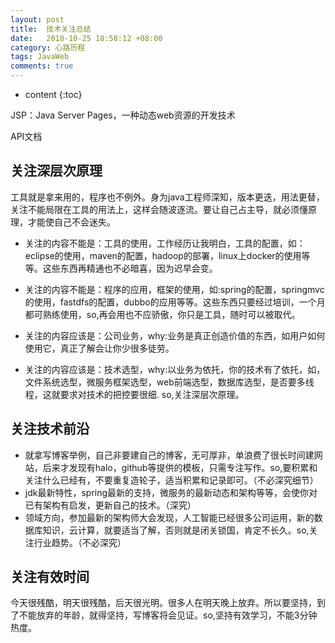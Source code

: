 ```yaml
---
layout: post
title:  技术关注总结
date:   2018-10-25 18:58:12 +08:00
category: 心路历程
tags: JavaWeb
comments: true
---
```


* content
{:toc}

JSP：Java Server Pages，一种动态web资源的开发技术




API文档

## 关注深层次原理

工具就是拿来用的，程序也不例外。身为java工程师深知，版本更迭，用法更替，关注不能局限在工具的用法上，这样会随波逐流。要让自己占主导，就必须懂原理，才能使自己不会迷失。

* 关注的内容不能是：工具的使用，工作经历让我明白，工具的配置，如：eclipse的使用，maven的配置，hadoop的部署，linux上docker的使用等等。这些东西再精通也不必暗喜，因为迟早会变。
* 关注的内容不能是：程序的应用，框架的使用，如:spring的配置，springmvc的使用，fastdfs的配置，dubbo的应用等等。这些东西只要经过培训，一个月都可熟练使用，so,再会用也不应骄傲，你只是工具，随时可以被取代。

* 关注的内容应该是：公司业务，why:业务是真正创造价值的东西，如用户如何使用它，真正了解会让你少很多徒劳。
* 关注的内容应该是：技术选型，why:以业务为依托，你的技术有了依托，如，文件系统选型，微服务框架选型，web前端选型，数据库选型，是否要多线程，这就要求对技术的把控要很细.
so,关注深层次原理。

## 关注技术前沿

* 就拿写博客举例，自己非要建自己的博客，无可厚非，单浪费了很长时间建网站，后来才发现有halo，github等提供的模板，只需专注写作。so,要积累和关注什么已经有，不要重复造轮子，适当积累和记录即可。（不必深究细节）
* jdk最新特性，spring最新的支持，微服务的最新动态和架构等等，会使你对已有架构有启发，更新自己的技术。（深究）
* 领域方向，参加最新的架构师大会发现，人工智能已经很多公司运用，新的数据库知识，云计算，就要适当了解，否则就是闭关锁国，肯定不长久。so,关注行业趋势。（不必深究）

## 关注有效时间

今天很残酷，明天很残酷，后天很光明。很多人在明天晚上放弃。所以要坚持，到了不能放弃的年龄，就得坚持，写博客将会见证。so,坚持有效学习，不能3分钟热度。
